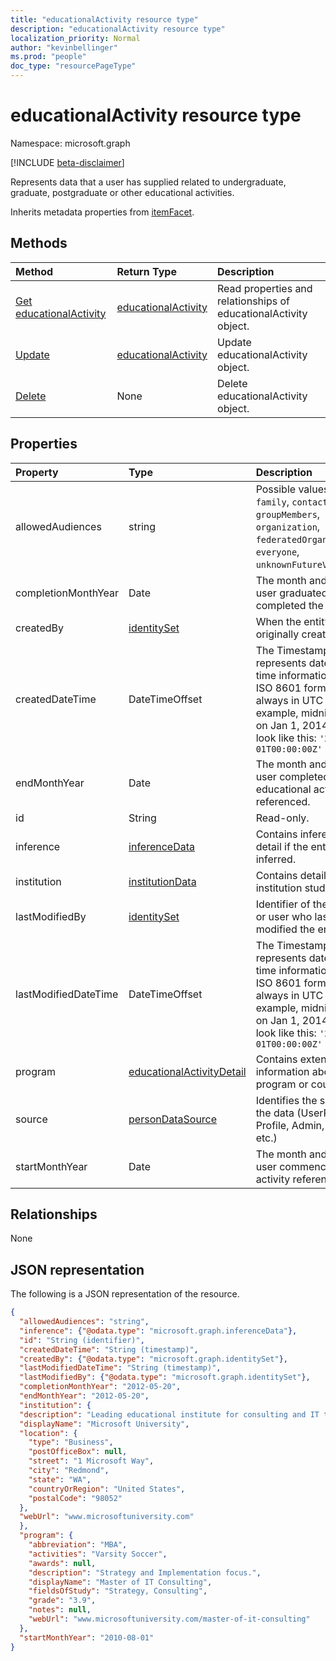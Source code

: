 ```yaml
---
title: "educationalActivity resource type"
description: "educationalActivity resource type"
localization_priority: Normal
author: "kevinbellinger"
ms.prod: "people"
doc_type: "resourcePageType"
---
```


# educationalActivity resource type

Namespace: microsoft.graph

[!INCLUDE [beta-disclaimer](../../includes/beta-disclaimer.md)]

Represents data that a user has supplied related to undergraduate, graduate, postgraduate or other educational activities.

Inherits metadata properties from [itemFacet](itemfacet.md).

## Methods

| Method                                                       | Return Type                                   | Description                                                      |
|:-------------------------------------------------------------|:----------------------------------------------|:-----------------------------------------------------------------|
| [Get educationalActivity](../api/educationalactivity-get.md) | [educationalActivity](educationalactivity.md) | Read properties and relationships of educationalActivity object. |
| [Update](../api/educationalactivity-update.md)               | [educationalActivity](educationalactivity.md) | Update educationalActivity object.                               |
| [Delete](../api/educationalactivity-delete.md)               | None                                          | Delete educationalActivity object.                               |

## Properties

| Property             | Type                                                      | Description                                                                                                                                                                                     |
|:---------------------|:----------------------------------------------------------|:------------------------------------------------------------------------------------------------------------------------------------------------------------------------------------------------|
|allowedAudiences      |string                                                     | Possible values are: `me`, `family`, `contacts`, `groupMembers`, `organization`, `federatedOrganizations`, `everyone`, `unknownFutureValue`.                                                    |
|completionMonthYear   |Date                                                       | The month and year the user graduated or completed the activity.                                                                                                                                |
|createdBy             |[identitySet](identityset.md)                              | When the entity was originally created.                                                                                                                                                         |
|createdDateTime       |DateTimeOffset                                             | The Timestamp type represents date and time information using ISO 8601 format and is always in UTC time. For example, midnight UTC on Jan 1, 2014 would look like this: `'2014-01-01T00:00:00Z'`|
|endMonthYear          |Date                                                       | The month and year the user completed the educational activity referenced.                                                                                                                      |
|id                    |String                                                     | Read-only.                                                                                                                                                                                      |
|inference             |[inferenceData](inferencedata.md)                          | Contains inference detail if the entity is inferred.                                                                                                                                            |
|institution           |[institutionData](institutiondata.md)                      | Contains details of the institution studied at.                                                                                                                                                 |
|lastModifiedBy        |[identitySet](identityset.md)                              | Identifier of the partner or user who last modified the entity.                                                                                                                                 |
|lastModifiedDateTime  |DateTimeOffset                                             | The Timestamp type represents date and time information using ISO 8601 format and is always in UTC time. For example, midnight UTC on Jan 1, 2014 would look like this: `'2014-01-01T00:00:00Z'`|
|program               |[educationalActivityDetail](educationalactivitydetail.md)  |Contains extended information about the program or course.                                                                                                                                       |
|source                |[personDataSource](personDataSource.md)                    | Identifies the source of the data (UserProvided, Profile, Admin, LinkedIn etc.)                                                                                                                 |
|startMonthYear        |Date                                                       |The month and year the user commenced the activity referenced.                                                                                                                                   |

## Relationships

None

## JSON representation

The following is a JSON representation of the resource.

<!-- {
  "blockType": "resource",
  "optionalProperties": [

  ],
  "@odata.type": "microsoft.graph.educationalActivity",
  "baseType": "microsoft.graph.itemfacet",
  "keyProperty": "id"

}-->

```json
{
  "allowedAudiences": "string",
  "inference": {"@odata.type": "microsoft.graph.inferenceData"},
  "id": "String (identifier)",
  "createdDateTime": "String (timestamp)",
  "createdBy": {"@odata.type": "microsoft.graph.identitySet"},
  "lastModifiedDateTime": "String (timestamp)",
  "lastModifiedBy": {"@odata.type": "microsoft.graph.identitySet"},
  "completionMonthYear": "2012-05-20",
  "endMonthYear": "2012-05-20",
  "institution": {
  "description": "Leading educational institute for consulting and IT training",
  "displayName": "Microsoft University",
  "location": {
    "type": "Business",
    "postOfficeBox": null,
    "street": "1 Microsoft Way",
    "city": "Redmond",
    "state": "WA",
    "countryOrRegion": "United States",
    "postalCode": "98052"
  },
  "webUrl": "www.microsoftuniversity.com"
  },
  "program": {
    "abbreviation": "MBA",
    "activities": "Varsity Soccer",
    "awards": null,
    "description": "Strategy and Implementation focus.",
    "displayName": "Master of IT Consulting",
    "fieldsOfStudy": "Strategy, Consulting",
    "grade": "3.9",
    "notes": null,
    "webUrl": "www.microsoftuniversity.com/master-of-it-consulting"
  },
  "startMonthYear": "2010-08-01"
}
```

<!-- uuid: 16cd6b66-4b1a-43a1-adaf-3a886856ed98
2019-02-04 14:57:30 UTC -->
<!-- {
  "type": "#page.annotation",
  "description": "educationalActivity resource",
  "keywords": "",
  "section": "documentation",
  "tocPath": ""
}-->